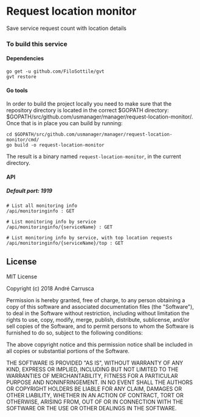 # Request location monitor
Save service request count with location details


### To build this service

#### Dependencies
```
go get -u github.com/FiloSottile/gvt
gvt restore
```

#### Go tools
In order to build the project locally you need to make sure that the repository directory is located in the correct
$GOPATH directory: $GOPATH/src/github.com/usmanager/manager/request-location-monitor/. Once that is in place you can build by running:

```
cd $GOPATH/src/github.com/usmanager/manager/request-location-monitor/cmd/
go build -o request-location-monitor
```

The result is a binary named `request-location-monitor`, in the current directory.

#### API
##### Default port: 1919
```
# List all monitoring info
/api/monitoringinfo : GET
```

```
# List monitoring info by service
/api/monitoringinfo/{serviceName} : GET
```

```
# List monitoring info by service, with top location requests
/api/monitoringinfo/{serviceName}/top : GET
```


## License

MIT License

Copyright (c) 2018 André Carrusca

Permission is hereby granted, free of charge, to any person obtaining a copy
of this software and associated documentation files (the "Software"), to deal
in the Software without restriction, including without limitation the rights
to use, copy, modify, merge, publish, distribute, sublicense, and/or sell
copies of the Software, and to permit persons to whom the Software is
furnished to do so, subject to the following conditions:

The above copyright notice and this permission notice shall be included in all
copies or substantial portions of the Software.

THE SOFTWARE IS PROVIDED "AS IS", WITHOUT WARRANTY OF ANY KIND, EXPRESS OR
IMPLIED, INCLUDING BUT NOT LIMITED TO THE WARRANTIES OF MERCHANTABILITY,
FITNESS FOR A PARTICULAR PURPOSE AND NONINFRINGEMENT. IN NO EVENT SHALL THE
AUTHORS OR COPYRIGHT HOLDERS BE LIABLE FOR ANY CLAIM, DAMAGES OR OTHER
LIABILITY, WHETHER IN AN ACTION OF CONTRACT, TORT OR OTHERWISE, ARISING FROM,
OUT OF OR IN CONNECTION WITH THE SOFTWARE OR THE USE OR OTHER DEALINGS IN THE
SOFTWARE.